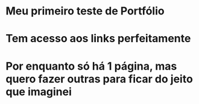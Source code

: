 # Meu primeiro teste de Portfólio
# Tem acesso aos links perfeitamente 
# Por enquanto só há 1 página, mas quero fazer outras para ficar do jeito que imaginei
